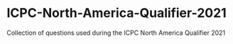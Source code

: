# ICPC-North-America-Qualifier-2021
Collection of questions used during the ICPC North America Qualifier 2021
